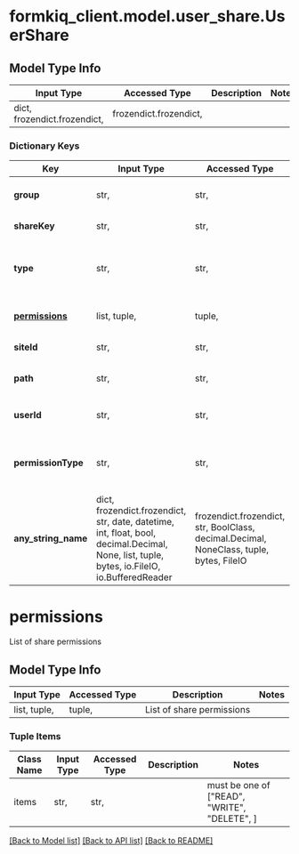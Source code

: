 # formkiq_client.model.user_share.UserShare

## Model Type Info
Input Type | Accessed Type | Description | Notes
------------ | ------------- | ------------- | -------------
dict, frozendict.frozendict,  | frozendict.frozendict,  |  | 

### Dictionary Keys
Key | Input Type | Accessed Type | Description | Notes
------------ | ------------- | ------------- | ------------- | -------------
**group** | str,  | str,  | Name of Share Group | [optional] 
**shareKey** | str,  | str,  | Share Identifier | [optional] 
**type** | str,  | str,  | Type of Document | [optional] must be one of ["FOLDER", ] 
**[permissions](#permissions)** | list, tuple,  | tuple,  | List of share permissions | [optional] 
**siteId** | str,  | str,  | Site Identifier | [optional] 
**path** | str,  | str,  | Path or Name of document | [optional] 
**userId** | str,  | str,  | User who created share | [optional] 
**permissionType** | str,  | str,  | Type of share | [optional] must be one of ["GROUP", ] 
**any_string_name** | dict, frozendict.frozendict, str, date, datetime, int, float, bool, decimal.Decimal, None, list, tuple, bytes, io.FileIO, io.BufferedReader | frozendict.frozendict, str, BoolClass, decimal.Decimal, NoneClass, tuple, bytes, FileIO | any string name can be used but the value must be the correct type | [optional]

# permissions

List of share permissions

## Model Type Info
Input Type | Accessed Type | Description | Notes
------------ | ------------- | ------------- | -------------
list, tuple,  | tuple,  | List of share permissions | 

### Tuple Items
Class Name | Input Type | Accessed Type | Description | Notes
------------- | ------------- | ------------- | ------------- | -------------
items | str,  | str,  |  | must be one of ["READ", "WRITE", "DELETE", ] 

[[Back to Model list]](../../README.md#documentation-for-models) [[Back to API list]](../../README.md#documentation-for-api-endpoints) [[Back to README]](../../README.md)

